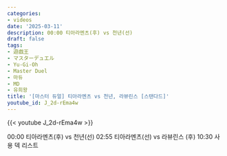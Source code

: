 ```yaml
---
categories:
- videos
date: '2025-03-11'
description: 00:00 티아라멘츠(후) vs 천년(선)
draft: false
tags:
- 遊戯王
- マスターデュエル
- Yu-Gi-Oh
- Master Duel
- 마듀
- MD
- 유희왕
title: '[마스터 듀얼] 티아라멘츠 vs 천년, 라뷰린스 [스탠다드]'
youtube_id: J_2d-rEma4w
---
```



{{< youtube J_2d-rEma4w >}}

00:00 티아라멘츠(후) vs 천년(선)
02:55 티아라멘츠(선) vs 라뷰린스 (후)
10:30 사용 덱 리스트